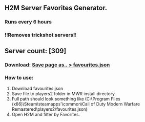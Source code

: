 
## H2M Server Favorites Generator.
### Runs every 6 hours
### !!Removes trickshot servers!!

## Server count: [309]
### Download: [Save page as.. > favourites.json](https://raw.githubusercontent.com/Trnrr/h2m-serverlist-favorite-builder/main/favourites.json)

### How to use:
1. Download favourites.json
2. Save file to players2 folder in MWR install directory.
3. Full path should look something like (C:\Program Files (x86)\Steam\steamapps'\common\Call of Duty Modern Warfare Remastered\players2\favourites.json)
3. Open H2M and filter by Favorites.
